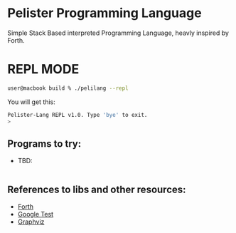# Pelister Programming Language

Simple Stack Based interpreted Programming Language, heavly inspired by Forth.


# REPL MODE

```bash
user@macbook build % ./pelilang --repl
```

You will get this:

```bash
Pelister-Lang REPL v1.0. Type 'bye' to exit.
>
```

## Programs to try:

- TBD:

```
```

## References to libs and other resources:

- [Forth](https://en.wikipedia.org/wiki/Forth_(programming_language))
- [Google Test](https://github.com/google/googletest/)
- [Graphviz](https://graphviz.org/)
